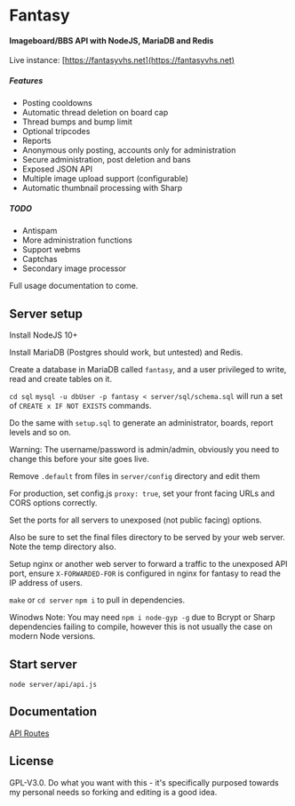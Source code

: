 # Fantasy

#### Imageboard/BBS API with NodeJS, MariaDB and Redis

Live instance: [https://fantasyvhs.net](https://fantasyvhs.net)

##### Features

* Posting cooldowns
* Automatic thread deletion on board cap
* Thread bumps and bump limit
* Optional tripcodes
* Reports
* Anonymous only posting, accounts only for administration
* Secure administration, post deletion and bans
* Exposed JSON API 
* Multiple image upload support (configurable)
* Automatic thumbnail processing with Sharp

##### TODO

* Antispam
* More administration functions
* Support webms
* Captchas
* Secondary image processor

Full usage documentation to come.

## Server setup

Install NodeJS 10+

Install MariaDB (Postgres should work, but untested) and Redis.

Create a database in MariaDB called `fantasy`, and a user privileged to write, read and create tables on it.

`cd sql` `mysql -u dbUser -p fantasy < server/sql/schema.sql` will run a set of `CREATE x IF NOT EXISTS` commands. 

Do the same with `setup.sql` to generate an administrator, boards, report levels and so on.

Warning: The username/password is admin/admin, obviously you need to change this before your site goes live.

Remove `.default` from files in `server/config` directory and edit them

For production, set config.js `proxy: true`, set your front facing URLs and CORS options correctly.

Set the ports for all servers to unexposed (not public facing) options.

Also be sure to set the final files directory to be served by your web server. Note the temp directory also.

Setup nginx or another web server to forward a traffic to the unexposed API port, ensure `X-FORWARDED-FOR` is configured in nginx for fantasy to read the IP address of users.

`make` or `cd server` `npm i` to pull in dependencies.

Winodws Note: You may need `npm i node-gyp -g` due to Bcrypt or Sharp dependencies failing to compile, however this is not usually the case on modern Node versions.

## Start server

`node server/api/api.js`

## Documentation

[API Routes](server/docs/routes.md)

## License

GPL-V3.0. Do what you want with this - it's specifically purposed towards my personal needs so forking and editing is a good idea.